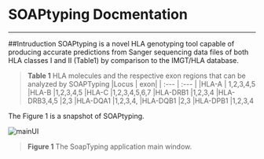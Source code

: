 ﻿# SOAPtyping Docmentation


----------

##Intruduction
SOAPtyping is a novel HLA genotyping tool capable of producing accurate predictions from Sanger sequencing data files of both HLA classes I and II (Table1) by comparison to the IMGT/HLA database. 

>**Table 1** HLA molecules and the respective exon regions that can be analyzed by SOAPTyping
|Locus | exon|
| :--- | :--- |
|HLA-A	| 1,2,3,4,5
|HLA-B	|1,2,3,4,5
|HLA-C	|1,2,3,4,5,6,7
|HLA-DRB1	|1,2,3,4
|HLA-DRB3,4,5	|2,3
|HLA-DQA1	|1,2,3,4,
|HLA-DQB1	|2,3
|HLA-DPB1	|1,2,3,4

The Figure 1 is a snapshot of SOAPtyping.

![mainUI][1]
>**Figure 1** The SoapTyping application main window.


  [1]: https://github.com/BGI-flexlab/SOAPtyping/tree/master/doc/images/mainUI.png